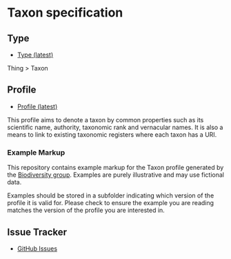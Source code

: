 # Taxon specification

## Type 

- [Type (latest)](http://bioschemas.org/Taxon/)

Thing > Taxon

## Profile

- [Profile (latest)](http://bioschemas.org/profiles/Taxon/)

This profile aims to denote a taxon by common properties such as its scientific name, authority, taxonomic rank and vernacular names. It is also a means to link to existing taxonomic registers where each taxon has a URI.

### Example Markup

This repository contains example markup for the Taxon profile generated by the [Biodiversity group](http://bioschemas.org/groups/Biodiversity/). Examples are purely illustrative and may use fictional data. 

Examples should be stored in a subfolder indicating which version of the profile it is valid for. Please check to ensure the example you are reading matches the version of the profile you are interested in.

## Issue Tracker

- [GitHub Issues](https://github.com/BioSchemas/specifications/labels/type%3A%20Taxon)